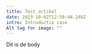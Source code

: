 ```yaml
---
title: Test artikel
date: 2023-10-02T12:58:44.246Z
intro: Introductie case
Alt tag for image: ""
---
```

D﻿it is de body
